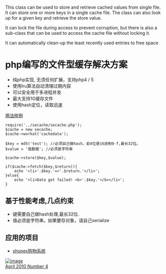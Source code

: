 
This class can be used to store and retrieve cached values from single file.
It can store one or more keys in a single cache file.
The class can also look up for a given key and retrieve the store value.

It can lock the file during access to prevent corruption, but there is also a sub-class that can be used to access the cache file without locking it.

It can automatically clean-up the least recently used entries to free space

# php编写的文件型缓存解决方案
 * 纯php实现, 无须任何扩展，支持php4 / 5
 * 使用lru算法自动清理过期内容
 * 可以安全用于多进程并发
 * 最大支持1G缓存文件
 * 使用hash定位，读取迅速

[用法样例](test.php)


```
require('../secache/secache.php');
$cache = new secache;
$cache->workat('cachedata');

$key = md5('test'); //必须自己做hash，前4位是16进制0-f,最长32位。
$value = '值数据'; //必须是字符串

$cache->store($key,$value);

if($cache->fetch($key,$return)){
    echo '<li>'.$key.'=>'.$return.'</li>';
}else{
    echo '<li>Data get failed! <b>'.$key.'</b></li>';
}
```

## 基于性能考虑,几点约束
 * 键需要自己做hash处理,最长32位.
 * 值必须是字符串。如果要存对象，请自己serialize

## 应用的项目
 * [shopex购物系统](http://www.shopex.cn)


[![image](http://www.phpclasses.org/award/innovation/nominee.gif)<br />April 2010 Number 4](http://www.phpclasses.org/package/6078-PHP-Store-and-retrieve-cached-values-from-single-file.html)
